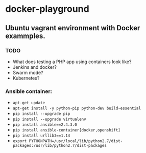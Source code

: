 # docker-playground

## Ubuntu vagrant environment with Docker exammples.

### TODO

* What does testing a PHP app using containers look like?
* Jenkins and docker?
* Swarm mode?
* Kubernetes?

### Ansible container:

* `apt-get update`
* `apt-get install -y python-pip python-dev build-essential`
* `pip install --upgrade pip`
* `pip install --upgrade virtualenv`
* `pip install ansible==2.4.3.0`
* `pip install ansible-container[docker,openshift]`
* `pip install urllib3==1.14`
* `export PYTHONPATH=/usr/local/lib/python2.7/dist-packages:/usr/lib/python2.7/dist-packages`
